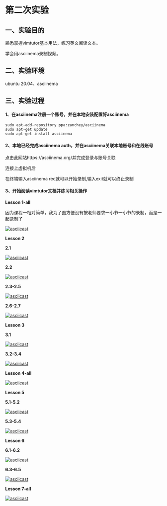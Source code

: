 # 第二次实验

## 一、实验目的


熟悉掌握vimtutor基本用法，练习英文阅读文本。

学会用asciinema录制视频。

## 二、实验环境

ubuntu 20.04、asciinema

## 三、实验过程

#### 1、在asciinema注册一个账号，并在本地安装配置好asciinema

```
sudo apt-add-repository ppa:zanchey/asciinema
sudo apt-get update
sudo apt-get install asciinema
```

#### 2、本地已经完成asciinema auth，并在asciinema关联本地账号和在线账号

点击此网站https://asciinema.org/并完成登录与账号关联

连接上虚拟机后

在终端输入asciinema rec就可以开始录制,输入exit就可以终止录制

#### 3、开始阅读vimtutor文档并练习相关操作

**Lesson 1-all**

因为课程一相对简单，我为了图方便没有按老师要求一小节一小节的录制，而是一起录制了

[![asciicast](https://asciinema.org/a/403046.svg)](https://asciinema.org/a/403046)



**Lesson 2**

**2.1**

[![asciicast](https://asciinema.org/a/403181.svg)](https://asciinema.org/a/403181)

**2.2**

[![asciicast](https://asciinema.org/a/403186.svg)](https://asciinema.org/a/403186)

**2.3-2.5**

[![asciicast](https://asciinema.org/a/403210.svg)](https://asciinema.org/a/403210)

**2.6-2.7**

[![asciicast](https://asciinema.org/a/403212.svg)](https://asciinema.org/a/403212)



**Lesson 3**

**3.1**

[![asciicast](https://asciinema.org/a/403221.svg)](https://asciinema.org/a/403221)

**3.2-3.4**

[![asciicast](https://asciinema.org/a/403231.svg)](https://asciinema.org/a/403231)



**Lesson 4-all**

[![asciicast](https://asciinema.org/a/403251.svg)](https://asciinema.org/a/403251)



**Lesson 5**

**5.1-5.2**

[![asciicast](https://asciinema.org/a/403258.svg)](https://asciinema.org/a/403258)

**5.3-5.4**

[![asciicast](https://asciinema.org/a/403263.svg)](https://asciinema.org/a/403263)



**Lesson 6**

**6.1-6.2**

[![asciicast](https://asciinema.org/a/403285.svg)](https://asciinema.org/a/403285)

**6.3-6.5**

[![asciicast](https://asciinema.org/a/403288.svg)](https://asciinema.org/a/403288)



**Lesson 7-all**

[![asciicast](https://asciinema.org/a/403302.svg)](https://asciinema.org/a/403302)
